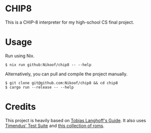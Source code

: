 # CHIP8
This is a CHIP-8 interpreter for my high-school CS final project.

# Usage
Run using Nix.
```shell
$ nix run github:Nikoof/chip8 -- --help
```

Alternatively, you can pull and compile the project manually.
```shell
$ git clone git@github.com:Nikoof/chip8 && cd chip8
$ cargo run --release -- --help
```

# Credits
This project is heavily based on [Tobias Langhoff's Guide](https://tobiasvl.github.io/blog/write-a-chip-8-emulator/).
It also uses [Timendus' Test Suite](https://github.com/Timendus/chip8-test-suite) and [this collection of roms](https://github.com/Timendus/chip8-test-suite).
